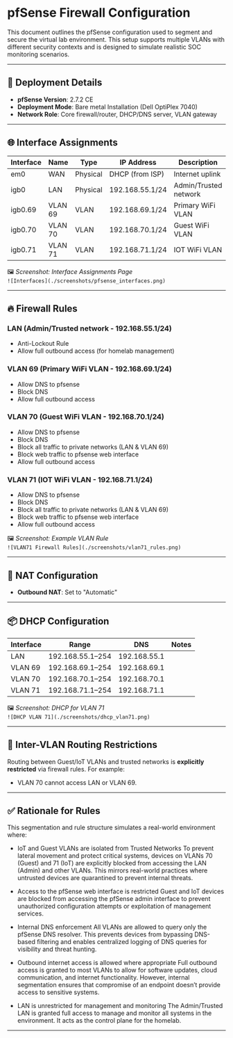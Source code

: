 # pfSense Firewall Configuration

This document outlines the pfSense configuration used to segment and secure the virtual lab environment. This setup supports multiple VLANs with different security contexts and is designed to simulate realistic SOC monitoring scenarios.

---

## 🧰 Deployment Details

- **pfSense Version**: 2.7.2 CE
- **Deployment Mode**: Bare metal Installation (Dell OptiPlex 7040)
- **Network Role**: Core firewall/router, DHCP/DNS server, VLAN gateway

---

## 🌐 Interface Assignments

| Interface | Name     | Type     | IP Address        | Description             |
|-----------|----------|----------|-------------------|-------------------------|
| em0       | WAN      | Physical | DHCP (from ISP)   | Internet uplink         |
| igb0      | LAN      | Physical | 192.168.55.1/24   | Admin/Trusted network   |
| igb0.69   | VLAN 69  | VLAN     | 192.168.69.1/24   | Primary WiFi VLAN       |
| igb0.70   | VLAN 70  | VLAN     | 192.168.70.1/24   | Guest WiFi VLAN         |
| igb0.71   | VLAN 71  | VLAN     | 192.168.71.1/24   | IOT WiFi VLAN           |

🖼️ _Screenshot: Interface Assignments Page_  
`![Interfaces](./screenshots/pfsense_interfaces.png)`

---

## 🔥 Firewall Rules

### LAN (Admin/Trusted network - 192.168.55.1/24)

- Anti-Lockout Rule
- Allow full outbound access (for homelab management)

### VLAN 69 (Primary WiFi VLAN - 192.168.69.1/24)

- Allow DNS to pfsense
- Block DNS
- Allow full outbound access

### VLAN 70 (Guest WiFi VLAN - 192.168.70.1/24)

- Allow DNS to pfsense
- Block DNS
- Block all traffic to private networks (LAN & VLAN 69)
- Block web traffic to pfsense web interface
- Allow full outbound access

### VLAN 71 (IOT WiFi VLAN - 192.168.71.1/24)

- Allow DNS to pfsense
- Block DNS
- Block all traffic to private networks (LAN & VLAN 69)
- Block web traffic to pfsense web interface
- Allow full outbound access

🖼️ _Screenshot: Example VLAN Rule_  
`![VLAN71 Firewall Rules](./screenshots/vlan71_rules.png)`

---

## 🔁 NAT Configuration

- **Outbound NAT**: Set to "Automatic"
---

## 📦 DHCP Configuration

| Interface | Range              | DNS              | Notes                       |
|-----------|--------------------|------------------|-----------------------------|
| LAN       | 192.168.55.1–254   | 192.168.55.1     |                             |
| VLAN 69   | 192.168.69.1–254   | 192.168.69.1     |                             |
| VLAN 70   | 192.168.70.1–254   | 192.168.70.1     |                             |
| VLAN 71   | 192.168.71.1–254   | 192.168.71.1     |                             |

🖼️ _Screenshot: DHCP for VLAN 71_  
`![DHCP VLAN 71](./screenshots/dhcp_vlan71.png)`

---

## 🔐 Inter-VLAN Routing Restrictions

Routing between Guest/IoT VLANs and trusted networks is **explicitly restricted** via firewall rules. For example:

- VLAN 70 cannot access LAN or VLAN 69.

---

## ✅ Rationale for Rules

This segmentation and rule structure simulates a real-world environment where:

- IoT and Guest VLANs are isolated from Trusted Networks
To prevent lateral movement and protect critical systems, devices on VLANs 70 (Guest) and 71 (IoT) are explicitly blocked from accessing the LAN (Admin) and other VLANs. This mirrors real-world practices where untrusted devices are quarantined to prevent internal threats.

- Access to the pfSense web interface is restricted
Guest and IoT devices are blocked from accessing the pfSense admin interface to prevent unauthorized configuration attempts or exploitation of management services.

- Internal DNS enforcement
All VLANs are allowed to query only the pfSense DNS resolver. This prevents devices from bypassing DNS-based filtering and enables centralized logging of DNS queries for visibility and threat hunting.

- Outbound internet access is allowed where appropriate
Full outbound access is granted to most VLANs to allow for software updates, cloud communication, and internet functionality. However, internal segmentation ensures that compromise of an endpoint doesn’t provide access to sensitive systems.

- LAN is unrestricted for management and monitoring
The Admin/Trusted LAN is granted full access to manage and monitor all systems in the environment. It acts as the control plane for the homelab.

---